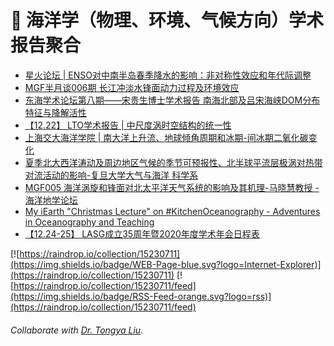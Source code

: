 # 🌊 海洋学（物理、环境、气候方向）学术报告聚合
<!-- BLOG-POST-LIST:START -->
- [星火论坛 | ENSO对中南半岛春季降水的影响：非对称性效应和年代际调整](https://mp.weixin.qq.com/s/Si4VuvhoS2Og5MSwg7WkXA)
- [MGF半月谈006期 长江冲淡水锋面动力过程及环境效应](https://mp.weixin.qq.com/s/il2FY1jsmJYgJLvJs43lTw)
- [东海学术论坛第八期——宋贵生博士学术报告 南海北部及吕宋海峡DOM分布特征与降解活性](https://mp.weixin.qq.com/s/AWY51u-t-M89iYhkCNPHkA)
- [【12.22】 LTO学术报告 | 中尺度涡时空结构的统一性](https://mp.weixin.qq.com/s/nXjEj88Nl_zQLotn1o1MYQ)
- [上海交大海洋学院 | 南大洋上升流、地球倾角周期和冰期-间冰期二氧化碳变化](https://mp.weixin.qq.com/s/SfaH7qG1kWXr-8xXBJFcDA)
- [夏季北大西洋涛动及周边地区气候的季节可预报性、北半球平流层极涡对热带对流活动的影响-复旦大学大气与海洋 科学系](https://aos.fudan.edu.cn/c8/13/c16806a247827/page.htm)
- [MGF005 海洋涡旋和锋面对北太平洋天气系统的影响及其机理-马晓慧教授 - 海洋地学论坛](https://www.bilibili.com/video/BV1ga4y1p7n3?from=search&seid=158625551681002035)
- [My iEarth "Christmas Lecture" on #KitchenOceanography - Adventures in Oceanography and Teaching](https://mirjamglessmer.com/2020/12/19/my-iearth-christmas-lecture-on-kitchenoceanography/)
- [【12.24-25】 LASG成立35周年暨2020年度学术年会日程表](https://mp.weixin.qq.com/s/MZVZwAKuXZo3obJnynPmVQ)
<!-- BLOG-POST-LIST:END -->

[![https://raindrop.io/collection/15230711](https://img.shields.io/badge/WEB-Page-blue.svg?logo=Internet-Explorer)](https://raindrop.io/collection/15230711) [![https://raindrop.io/collection/15230711/feed](https://img.shields.io/badge/RSS-Feed-orange.svg?logo=rss)](https://raindrop.io/collection/15230711/feed)

###### Collaborate with [Dr. Tongya Liu](https://liutongya.github.io/).
